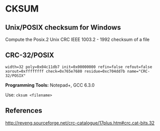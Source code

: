 # CKSUM

## Unix/POSIX checksum for Windows

Compute the Posix.2 Unix CRC IEEE 1003.2 - 1992 checksum of a file

## CRC-32/POSIX
`width=32 poly=0x04c11db7 init=0x00000000 refin=false refout=false xorout=0xffffffff check=0x765e7680 residue=0xc704dd7b name="CRC-32/POSIX"`

**Programming Tools:** Notepad+, GCC 6.3.0

Use:
`cksum <filename>`

## References

http://reveng.sourceforge.net/crc-catalogue/17plus.htm#crc.cat-bits.32
